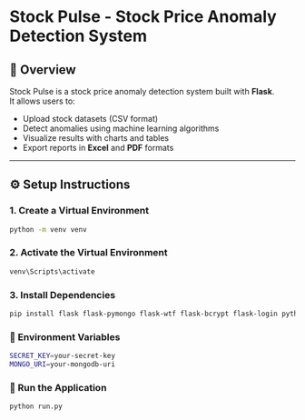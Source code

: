 # Stock Pulse - Stock Price Anomaly Detection System

## 📌 Overview
Stock Pulse is a stock price anomaly detection system built with **Flask**.  
It allows users to:
- Upload stock datasets (CSV format)
- Detect anomalies using machine learning algorithms
- Visualize results with charts and tables
- Export reports in **Excel** and **PDF** formats

---

## ⚙️ Setup Instructions

### 1. Create a Virtual Environment
```bash
python -m venv venv
```

### 2. Activate the Virtual Environment
```bash
venv\Scripts\activate
```

### 3. Install Dependencies
```bash
pip install flask flask-pymongo flask-wtf flask-bcrypt flask-login python-dotenv numpy matplotlib plotly scikit-learn email-validator reportlab
```

### 🔑 Environment Variables
```bash
SECRET_KEY=your-secret-key
MONGO_URI=your-mongodb-uri
```

### 🚀 Run the Application
```bash
python run.py
```